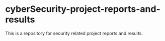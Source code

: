 # cyberSecurity-project-reports-and-results
This is a repository for security related project reports and results.
